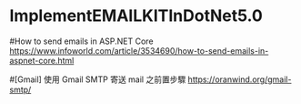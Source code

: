 # ImplementEMAILKITInDotNet5.0

#How to send emails in ASP.NET Core
https://www.infoworld.com/article/3534690/how-to-send-emails-in-aspnet-core.html

#[Gmail] 使用 Gmail SMTP 寄送 mail 之前置步驟
https://oranwind.org/gmail-smtp/
